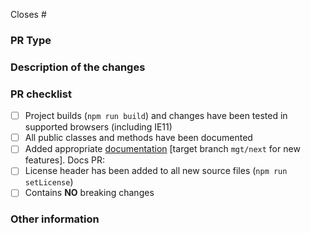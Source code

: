 <!-- Review contributing guidelines before creating PRs -->
<!-- https://github.com/microsoftgraph/microsoft-graph-toolkit/blob/main/CONTRIBUTING.md -->

Closes # <!-- REQUIRED: Add the issue number (ex: #12) so the issue is automatically closed when PR is merged -->

### PR Type
<!-- Please uncomment one ore more that apply to this PR -->

<!-- - Bugfix -->
<!-- - Feature -->
<!-- - Code style update (formatting) -->
<!-- - Refactoring (no functional changes, no api changes) -->
<!-- - Build or CI related changes -->
<!-- - Documentation content changes -->
<!-- - Other... Please describe: -->

### Description of the changes

### PR checklist
- [ ] Project builds (`npm run build`) and changes have been tested in supported browsers (including IE11)
- [ ] All public classes and methods have been documented
- [ ] Added appropriate [documentation](https://github.com/microsoftgraph/microsoft-graph-docs/tree/master/concepts/toolkit) [target branch `mgt/next` for new features]. Docs PR: <!-- Link to docs PR here -->
- [ ] License header has been added to all new source files (`npm run setLicense`)
- [ ] Contains **NO** breaking changes

### Other information
<!-- If this PR contains a breaking change, please describe the impact and migration path for existing applications below. 
     Please note that breaking changes are likely to be rejected -->
